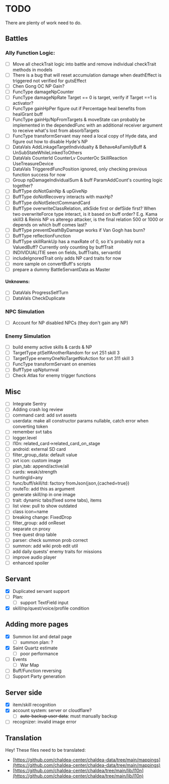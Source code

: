 # TODO

There are plenty of work need to do.

## Battles

### Ally Function Logic:

- [ ] Move all checkTrait logic into battle and remove individual checkTrait methods in models
- [ ] There is a bug that will reset accumulation damage when deathEffect is triggered
  not verified for gutsEffect
- [ ] Chen Gong OC NP Gain?
- [ ] FuncType damageNpCounter
- [ ] FuncType damageNpRate Target == 0 is target, verify if Target ==1 is activator?
- [ ] FuncType gainHpPer figure out if Percentage heal benefits from healGrant buff
- [ ] FuncType gainHp/NpFromTargets & moveState can probably be implemented in the dependedFunc with an additional
  receiver argument to receive what's lost from absorbTargets
- [ ] FuncType transformServant may need a local copy of Hyde data, and figure out how to disable Hyde's NP
- [ ] DataVals AddLinkageTargetIndividualty & BehaveAsFamilyBuff & UnSubStateWhileLinkedToOthers
- [ ] DataVals CounterId CounterLv CounterOc SkillReaction UseTreasureDevice
- [ ] DataVals TriggeredFuncPosition ignored, only checking previous function success for now
- [ ] Group npDamageIndividualSum & buff ParamAddCount's counting logic together?
- [ ] BuffType doNotGainNp & upGiveNp
- [ ] BuffType doNotRecovery interacts with maxHp?
- [ ] BuffType doNotSelectCommandCard
- [ ] BuffType overwriteClassRelation, atkSide first or defSide first? When two overwriteForce type interact, is it
  based on buff order? E.g. Kama skill3 & Reinis NP vs alterego attacker, is the final relation 500 or 1000 or depends
  on which buff comes last?
- [ ] BuffType preventDeathByDamage works if Van Gogh has burn?
- [ ] BuffType reflectionFunction
- [ ] BuffType skillRankUp has a maxRate of 0, so it's probably not a ValuedBuff? Currently only counting by buffTrait
- [ ] INDIVIDUALITIE seen on fields, buffTraits, servantId
- [ ] includeIgnoredTrait only adds NP card traits for now
- [ ] more sample on convertBuff's scripts
- [ ] prepare a dummy BattleServantData as Master

#### Unknowns:

- [ ] DataVals ProgressSelfTurn
- [ ] DataVals CheckDuplicate

### NPC Simulation

- [ ] Account for NP disabled NPCs (they don't gain any NP)

### Enemy Simulation

- [ ] build enemy active skills & cards & NP
- [ ] TargetType ptSelfAnotherRandom for svt 251 skill 3
- [ ] TargetType enemyOneNoTargetNoAction for svt 311 skill 3
- [ ] FuncType transformServant on enemies
- [ ] BuffType upNpturnval
- [ ] Check Atlas for enemy trigger functions

## Misc

- [ ] Integrate Sentry
- [ ] Adding crash log review
- [ ] command card: add svt assets
- [ ] userdata: make all constructor params nullable, catch error when converting token
- [ ] remember svt tabs
- [ ] logger.level
- [ ] l10n: related_card->related_card_on_stage
- [ ] android: external SD card
- [ ] filter_group_data: default value
- [ ] svt icon: custom image
- [ ] plan_tab: append/active/all
- [ ] cards: weak/strength
- [ ] huntingId=any
- [ ] func/buff/skill/td: factory fromJson(json,{cached=true})
- [ ] routeTo: add this as argument
- [ ] generate skill/np in one image
- [ ] trait: dynamic tabs(fixed some tabs), items
- [ ] list view: pull to show outdated
- [ ] class icon+name
- [ ] breaking change: FixedDrop
- [ ] filter_group: add onReset
- [ ] separate cn proxy
- [ ] free quest drop table
- [ ] parser: check summon prob correct
- [ ] summon: add wiki prob edit util
- [ ] add daily quests' enemy traits for missions
- [ ] improve audio player
- [ ] enhanced spoiler

## Servant

- [x] Duplicated servant support
- [ ] Plan:
    - [ ] support TextField input
- [x] skill/np/quest/voice/profile condition

## Adding more pages

- [x] Summon list and detail page
    - [ ] summon plan: ?
- [x] Saint Quartz estimate
    - [ ] poor performance
- [ ] Events
    - [ ] War Map
- [ ] Buff/Function reversing
- [ ] Support Party generation

## Server side

- [x] item/skill recognition
- [x] account system: server or cloudflare?
    - [ ] ~~auto-backup user data~~: must manually backup
- [ ] recognizer: invalid image error

## Translation

Hey! These files need to be translated:

- [https://github.com/chaldea-center/chaldea-data/tree/main/mappings](https://github.com/chaldea-center/chaldea-data/tree/main/mappings)
- [https://github.com/chaldea-center/chaldea/tree/main/lib/l10n](https://github.com/chaldea-center/chaldea/tree/main/lib/l10n)
